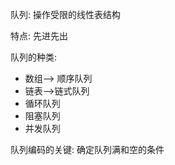 队列: 操作受限的线性表结构

特点: 先进先出

队列的种类:

- 数组--> 顺序队列
- 链表-->链式队列
- 循环队列
- 阻塞队列
- 并发队列

队列编码的关键: 确定队列满和空的条件



